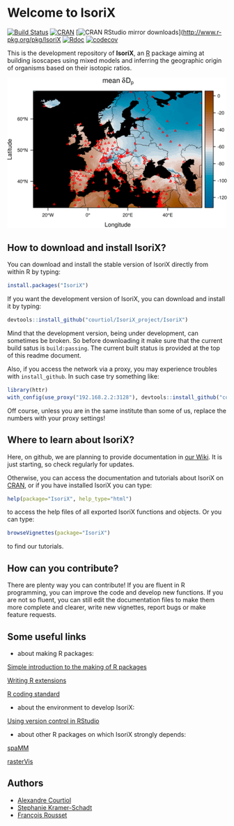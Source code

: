 # Welcome to IsoriX
[![Build Status](https://travis-ci.org/courtiol/IsoriX_project.svg?branch=master)](https://travis-ci.org/courtiol/IsoriX_project)
[![CRAN](http://www.r-pkg.org/badges/version/IsoriX)](https://cran.r-project.org/web/packages/IsoriX)
[![CRAN RStudio mirror downloads](http://cranlogs.r-pkg.org/badges/grand-total/IsoriX?color=brightgreen)](http://www.r-pkg.org/pkg/IsoriX
[![Rdoc](http://www.rdocumentation.org/badges/version/IsoriX)](http://www.rdocumentation.org/packages/IsoriX)
[![codecov](https://codecov.io/gh/courtiol/IsoriX_project/branch/master/graph/badge.svg)](https://codecov.io/gh/courtiol/IsoriX_project)



This is the development repository of __IsoriX__, an [R](https://www.r-project.org/) package aiming at building isoscapes using mixed models and inferring the geographic origin of organisms based on their isotopic ratios.

![isoscape](image/isoscape.png)

## How to download and install IsoriX?
You can download and install the stable version of IsoriX directly from within R by typing:

```R
install.packages("IsoriX")
```

If you want the development version of IsoriX, you can  download and install it by typing:

```R
devtools::install_github("courtiol/IsoriX_project/IsoriX")
```

Mind that the development version, being under development, can sometimes be broken. So before downloading it make sure that the current build satus is ```build:passing```. The current built status is provided at the top of this readme document.

Also, if you access the network via a proxy, you may experience troubles with ```install_github```. In such case try something like:

```R
library(httr)
with_config(use_proxy("192.168.2.2:3128"), devtools::install_github("courtiol/IsoriX_project/IsoriX"))
```

Off course, unless you are in the same institute than some of us, replace the numbers with your proxy settings!


## Where to learn about IsoriX?

Here, on github, we are planning to provide documentation in [our Wiki](https://github.com/courtiol/IsoriX_project/wiki/). It is just starting, so check regularly for updates.

Otherwise, you can access the documentation and tutorials about IsoriX on [CRAN](https://cran.r-project.org/web/packages/IsoriX/index.html), or if you have installed IsoriX you can type:

```R
help(package="IsoriX", help_type="html")
```
to access the help files of all exported IsoriX functions and objects. Or you can type:

```R
browseVignettes(package="IsoriX")
```
to find our tutorials.


## How can you contribute?
There are plenty way you can contribute! If you are fluent in R programming, you can improve the code and develop new functions. If you are not so fluent, you can still edit the documentation files to make them more complete and clearer, write new vignettes, report bugs or make feature requests.

## Some useful links

* about making R packages:

[Simple introduction to the making of R packages](http://r-pkgs.had.co.nz/)

[Writing R extensions](https://cran.r-project.org/doc/manuals/r-release/R-exts.html)

[R coding standard](https://google.github.io/styleguide/Rguide.xml)

* about the environment to develop IsoriX:

[Using version control in RStudio](https://support.rstudio.com/hc/en-us/articles/200532077-Version-Control-with-Git-and-SVN)

* about other R packages on which IsoriX strongly depends:

[spaMM](http://kimura.univ-montp2.fr/~rousset/spaMM.htm)

[rasterVis](https://oscarperpinan.github.io/rastervis/)

## Authors
* [Alexandre Courtiol](https://sites.google.com/site/alexandrecourtiol/home)
* [Stephanie Kramer-Schadt](https://www.researchgate.net/profile/Stephanie_Kramer-Schadt)
* [François Rousset](http://www.isem.univ-montp2.fr/recherche/teams/evolutionary-genetics/staff/roussetfrancois/?lang=en)
